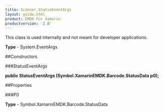 ```yaml
---
title: Scanner.StatusEventArgs
layout: guide.html
product: EMDK For Xamarin 
productversion: '2.8' 
---
```

This class is used internally and not meant for developer applications.

**Type** - System.EventArgs

##Constructors

###StatusEventArgs

**public StatusEventArgs (Symbol.XamarinEMDK.Barcode.StatusData p0);**


        

##Properties

###P0

        

**Type** - Symbol.XamarinEMDK.Barcode.StatusData
